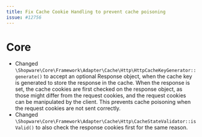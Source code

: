 ```yaml
---
title: Fix Cache Cookie Handling to prevent cache poisoning
issue: #12756
---
```


# Core
* Changed `\Shopware\Core\Framework\Adapter\Cache\Http\HttpCacheKeyGenerator::generate()` to accept an optional Response object, when the cache key is generated to store the response in the cache. 
  When the response is set, the cache cookies are first checked on the response object, as those might differ from the request cookies, and the request cookies can be manipulated by the client. This prevents cache poisoning when the request cookies are not sent correctly.
* Changed `\Shopware\Core\Framework\Adapter\Cache\Http\CacheStateValidator::isValid()` to also check the response cookies first for the same reason. 
